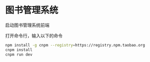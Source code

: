 # 图书管理系统

启动图书管理系统前端

打开命令行，输入以下的命令

``` bash
npm install -g cnpm --registry=https://registry.npm.taobao.org
cnpm install
cnpm run dev
```


